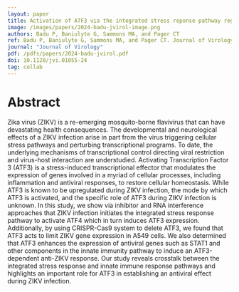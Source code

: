 ```yaml
---
layout: paper
title: Activation of ATF3 via the integrated stress reponse pathway regulates innate immune response to restrict Zika virus
image: /images/papers/2024-badu-jvirol-image.png
authors: Badu P, Baniulyte G, Sammons MA, and Pager CT
ref: Badu P, Baniulyte G, Sammons MA, and Pager CT. Journal of Virology 2024
journal: "Journal of Virology"
pdf: /pdfs/papers/2024-badu-jvirol.pdf
doi: 10.1128/jvi.01055-24
tag: collab
---
```


# Abstract

Zika virus (ZIKV) is a re-emerging mosquito-borne flavivirus that can have devastating health consequences. The developmental and neurological effects of a ZIKV infection arise in part from the virus triggering cellular stress pathways and perturbing transcriptional programs. To date, the underlying mechanisms of transcriptional control directing viral restriction and virus-host interaction are understudied. Activating Transcription Factor 3 (ATF3) is a stress-induced transcriptional effector that modulates the expression of genes involved in a myriad of cellular processes, including inflammation and antiviral responses, to restore cellular homeostasis. While ATF3 is known to be upregulated during ZIKV infection, the mode by which ATF3 is activated, and the specific role of ATF3 during ZIKV infection is unknown. In this study, we show via inhibitor and RNA interference approaches that ZIKV infection initiates the integrated stress response pathway to activate ATF4 which in turn induces ATF3 expression. Additionally, by using CRISPR-Cas9 system to delete ATF3, we found that ATF3 acts to limit ZIKV gene expression in A549 cells. We also determined that ATF3 enhances the expression of antiviral genes such as STAT1 and other components in the innate immunity pathway to induce an ATF3-dependent anti-ZIKV response. Our study reveals crosstalk between the integrated stress response and innate immune response pathways and highlights an important role for ATF3 in establishing an antiviral effect during ZIKV infection. 